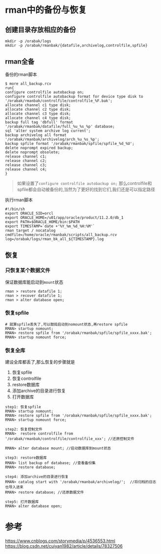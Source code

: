 
<!-- toc -->

# rman中的备份与恢复

## 创建目录存放相应的备份
```
mkdir -p /orabak/logs
mkdir -p /orabak/rmanbak/{datafile,archivelog,controlfile,spfile}
```

## rman全备
备份的rman脚本
```
$ more all_backup.rcv
run{            
configure controlfile autobackup on;
configure controlfile autobackup format for device type disk to '/orabak/rmanbak/controlfile/controlfile_%F.bak';
allocate channel c1 type disk;
allocate channel c2 type disk;
allocate channel c3 type disk;
allocate channel c4 type disk;
backup full tag 'dbfull' format '/orabak/rmanbak/datafile/full_%u_%s_%p' database;
sql 'alter system archive log current';
backup archivelog all format '/orabak/rmanbak/archivelog/arch_%u_%s_%p';
backup spfile format '/orabak/rmanbak/spfile/spfile_%d_%U';
delete noprompt expired backup;
delete noprompt obsolete;
release channel c1;
release channel c2;
release channel c3;
release channel c4;
}
```

> 如果设置了`configure controlfile autobackup on;` 那么controlfile和spfile都会自动被备份的,当然为了更好的找到它们,我们还是可以指定路径


执行rman脚本
```
#!/bin/sh
export ORACLE_SID=orcl
export ORACLE_HOME=/u01/app/oracle/product/11.2.0/db_1
export PATH=$ORACLE_HOME/bin:$PATH
export TIMESTAMP=`date +'%Y_%m_%d_%H:%M'`
rman target / nocatalog cmdfile=/home/oracle/rmanbak/scripts/all_backup.rcv log=/orabak/logs/rman_bk_all_${TIMESTAMP}.log
```

## 恢复

### 只恢复某个数据文件
保证数据库能启动到`mount`状态
```
rman > restore datafile 1;
rman > recover datafile 1;
rman > alter database open;
```


### 恢复spfile
```
# 就算spfile丢失了,可以鼓捣启动到nomount状态,再restore spfile
RMAN> startup nomount;
RMAN> restore spfile from '/orabak/rmanbak/spfile/spfile_xxxx.bak';
RMAN> startup nomount force;
```

### 恢复全库
建设全库都丢了,那么恢复的步骤就是
1. 恢复spfile
2. 恢复controlfile
3. restore数据库
4. 添加archive的目录进行恢复
5. 打开数据库

```
step1: 恢复spfile
RMAN> startup nomount;
RMAN> restore spfile from '/orabak/rmanbak/spfile/spfile_xxxx.bak';
RMAN> startup nomount force;

step2: 恢复控制文件
RMAN>  restore controlfile from '/orabak/rmanbak/controlfile/controlfile_xxx'; //还原控制文件

RMAN> alter database mount; //启动数据库到mount状态

step3: restore数据库
RMAN> list backup of database; //查看备份集
RMAN> restore database;

step4: 添加archive的目录进行恢复
RMAN> catalog start with '/orabak/rmanbak/archivelog/';  //将归档的日志也导入进来
RMAN> restore database; //还原数据文件

step5: 打开数据库
RMAN> alter database open;
```

# 参考
https://www.cnblogs.com/storymedia/p/4536553.html
https://blog.csdn.net/cuiyan1982/article/details/78327506

